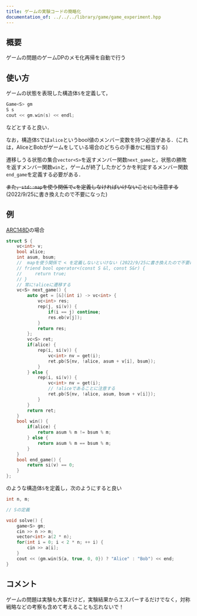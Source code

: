 ```yaml
---
title: ゲームの実験コードの簡略化
documentation_of: ../../../library/game/game_experiment.hpp
---
```


## 概要

ゲームの問題のゲームDPのメモ化再帰を自動で行う

## 使い方

ゲームの状態を表現した構造体```S```を定義して，

```cpp
Game<S> gm
S s
cout << gm.win(s) << endl;
```
などとすると良い．

なお，構造体```S```では```alice```というbool値のメンバー変数を持つ必要がある．(これは，AliceとBobがゲームをしている場合のどちらの手番かに相当する)

遷移しうる状態の集合```vector<S>```を返すメンバー関数```next_game```と，状態の勝敗を返すメンバー関数```win```と，ゲームが終了したかどうかを判定するメンバー関数```end_game```を定義する必要がある．

~~また，```std::map```を使う関係で```<```を定義しなければいけないことにも注意する~~ (2022/9/25に書き換えたので不要になった)

## 例

[ARC148D](https://atcoder.jp/contests/arc148/tasks/arc148_d)の場合

```cpp
struct S {
    vc<int> v;
    bool alice;
    int asum, bsum;
    //  mapを使う関係で < を定義しないといけない (2022/9/25に書き換えたので不要になった)
    // friend bool operator<(const S &l, const S&r) {
    //     return true;
    // }
    // 常に!aliceに遷移する
    vc<S> next_game() {
        auto get = [&](int i) -> vc<int> {
            vc<int> res;
            rep(j, si(v)) {
                if(i == j) continue;
                res.eb(v[j]);
            }
            return res;
        };
        vc<S> ret;
        if(alice) {
            rep(i, si(v)) {
                vc<int> nv = get(i);
                ret.pb(S{nv, !alice, asum + v[i], bsum});
            }
        } else {
            rep(i, si(v)) {
                vc<int> nv = get(i);
                // !aliceであることに注意する
                ret.pb(S{nv, !alice, asum, bsum + v[i]});
            }
        }
        return ret;
    }
    bool win() {
        if(alice) {
            return asum % m != bsum % m;
        } else {
            return asum % m == bsum % m;
        }
    }
    bool end_game() {
        return si(v) == 0;
    }
};
```

のような構造体```S```を定義し，次のようにすると良い

```cpp
int n, m;

// Sの定義

void solve() {
    game<S> gm;
    cin >> n >> m;
    vector<int> a(2 * n);
    for(int i = 0; i < 2 * n; ++ i) {
        cin >> a[i];
    }
    cout << (gm.win(S{a, true, 0, 0}) ? "Alice" : "Bob") << end;
}
```
## コメント

ゲームの問題は実験も大事だけど，実験結果からエスパーするだけでなく，対称戦略などの考察も含めて考えることも忘れないで！

